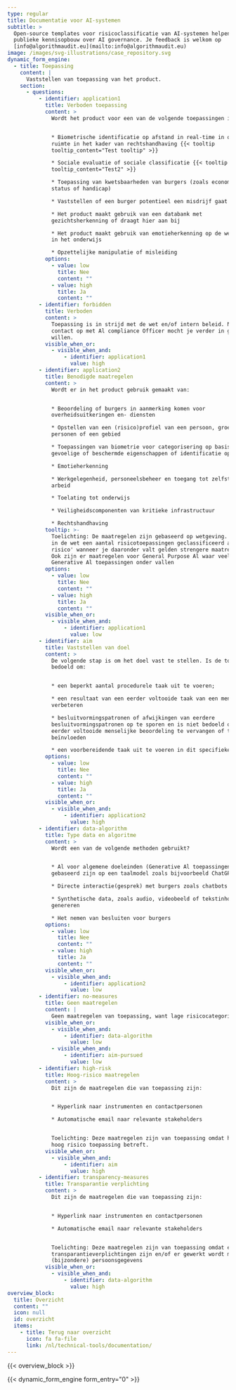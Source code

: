 ```yaml
---
type: regular
title: Documentatie voor AI-systemen
subtitle: >
  Open-source templates voor risicoclassificatie van AI-systemen helpen bij de
  publieke kennisopbouw over AI governance. Je feedback is welkom op
  [info@algorithmaudit.eu](mailto:info@algorithmaudit.eu)
image: /images/svg-illustrations/case_repository.svg
dynamic_form_engine:
  - title: Toepassing
    content: |
      Vaststellen van toepassing van het product.
    section:
      - questions:
          - identifier: application1
            title: Verboden toepassing
            content: >
              Wordt het product voor een van de volgende toepassingen ingezet?


              * Biometrische identificatie op afstand in real-time in openbare
              ruimte in het kader van rechtshandhaving {{< tooltip
              tooltip_content="Test tooltip" >}}

              * Sociale evaluatie of sociale classificatie {{< tooltip
              tooltip_content="Test2" >}}

              * Toepassing van kwetsbaarheden van burgers (zoals economische
              status of handicap)

              * Vaststellen of een burger potentieel een misdrijf gaat plegen

              * Het product maakt gebruik van een databank met
              gezichtsherkenning of draagt hier aan bij

              * Het product maakt gebruik van emotieherkenning op de werkplek of
              in het onderwijs

              * Opzettelijke manipulatie of misleiding
            options:
              - value: low
                title: Nee
                content: ""
              - value: high
                title: Ja
                content: ""
          - identifier: forbidden
            title: Verboden
            content: >
              Toepassing is in strijd met de wet en/of intern beleid. Neem
              contact op met Al compliance Officer mocht je verder in gesprek
              willen.
            visible_when_or:
              - visible_when_and:
                  - identifier: application1
                    value: high
          - identifier: application2
            title: Benodigde maatregelen
            content: >
              Wordt er in het product gebruik gemaakt van:


              * Beoordeling of burgers in aanmerking komen voor
              overheidsuitkeringen en- diensten

              * Opstellen van een (risico)profiel van een persoon, groep
              personen of een gebied

              * Toepassingen van biometrie voor categorisering op basis van
              gevoelige of beschermde eigenschappen of identificatie op afstand

              * Emotieherkenning

              * Werkgelegenheid, personeelsbeheer en toegang tot zelfstandige
              arbeid

              * Toelating tot onderwijs

              * Veiligheidscomponenten van kritieke infrastructuur

              * Rechtshandhaving
            tooltip: >-
              Toelichting: De maatregelen zijn gebaseerd op wetgeving. Zo worden
              in de wet een aantal risicotoepassingen geclassificeerd als 'hoog
              risico' wanneer je daaronder valt gelden strengere maatregelen.
              Ook zijn er maatregelen voor General Purpose Al waar veel van de
              Generative Al toepassingen onder vallen
            options:
              - value: low
                title: Nee
                content: ""
              - value: high
                title: Ja
                content: ""
            visible_when_or:
              - visible_when_and:
                  - identifier: application1
                    value: low
          - identifier: aim
            title: Vaststellen van doel
            content: >
              De volgende stap is om het doel vast te stellen. Is de toepassing
              bedoeld om:


              * een beperkt aantal procedurele taak uit te voeren;

              * een resultaat van een eerder voltooide taak van een mens te
              verbeteren

              * besluitvormingspatronen of afwijkingen van eerdere
              besluitvormingspatronen op te sporen en is niet bedoeld om de
              eerder voltooide menselijke beoordeling te vervangen of te
              beïnvloeden

              * een voorbereidende taak uit te voeren in dit specifieke proces?
            options:
              - value: low
                title: Nee
                content: ""
              - value: high
                title: Ja
                content: ""
            visible_when_or:
              - visible_when_and:
                  - identifier: application2
                    value: high
          - identifier: data-algorithm
            title: Type data en algoritme
            content: >
              Wordt een van de volgende methoden gebruikt?


              * Al voor algemene doeleinden (Generative Al toepassingen die
              gebaseerd zijn op een taalmodel zoals bijvoorbeeld ChatGPT)

              * Directe interactie(gesprek) met burgers zoals chatbots

              * Synthetische data, zoals audio, videobeeld of tekstinhoud kan
              genereren

              * Het nemen van besluiten voor burgers
            options:
              - value: low
                title: Nee
                content: ""
              - value: high
                title: Ja
                content: ""
            visible_when_or:
              - visible_when_and:
                  - identifier: application2
                    value: low
          - identifier: no-measures
            title: Geen maatregelen
            content: |
              Geen maatregelen van toepassing, want lage risicocategorie
            visible_when_or:
              - visible_when_and:
                  - identifier: data-algorithm
                    value: low
              - visible_when_and:
                  - identifier: aim-pursued
                    value: low
          - identifier: high-risk
            title: Hoog-risico maatregelen
            content: >
              Dit zijn de maatregelen die van toepassing zijn:


              * Hyperlink naar instrumenten en contactpersonen

              * Automatische email naar relevante stakeholders


              Toelichting: Deze maatregelen zijn van toepassing omdat het een
              hoog risico toepassing betreft.
            visible_when_or:
              - visible_when_and:
                  - identifier: aim
                    value: high
          - identifier: transparency-measures
            title: Transparantie verplichting
            content: >
              Dit zijn de maatregelen die van toepassing zijn:


              * Hyperlink naar instrumenten en contactpersonen

              * Automatische email naar relevante stakeholders


              Toelichting: Deze maatregelen zijn van toepassing omdat er extra
              transparantieverplichtingen zijn en/of er gewerkt wordt met
              (bijzondere) persoonsgegevens
            visible_when_or:
              - visible_when_and:
                  - identifier: data-algorithm
                    value: high
overview_block:
  title: Overzicht
  content: ""
  icon: null
  id: overzicht
  items:
    - title: Terug naar overzicht
      icon: fa fa-file
      link: /nl/technical-tools/documentation/
---
```


{{< overview_block >}}

{{< dynamic_form_engine form_entry="0" >}}
